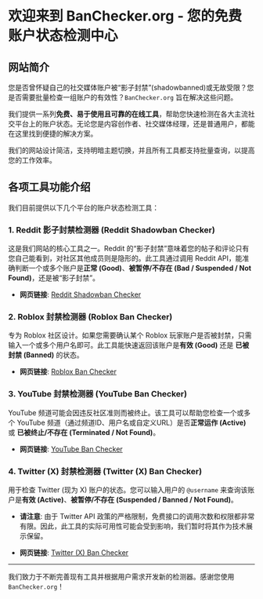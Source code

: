 # 欢迎来到 BanChecker.org - 您的免费账户状态检测中心

## 网站简介

您是否曾怀疑自己的社交媒体账户被“影子封禁”(shadowbanned)或无故受限？您是否需要批量检查一组账户的有效性？`BanChecker.org` 旨在解决这些问题。

我们提供一系列**免费、易于使用且可靠的在线工具**，帮助您快速检测在各大主流社交平台上的账户状态。无论您是内容创作者、社交媒体经理，还是普通用户，都能在这里找到便捷的解决方案。

我们的网站设计简洁，支持明暗主题切换，并且所有工具都支持批量查询，以提高您的工作效率。

## 各项工具功能介绍

我们目前提供以下几个平台的账户状态检测工具：

### 1. Reddit 影子封禁检测器 (Reddit Shadowban Checker)

这是我们网站的核心工具之一。Reddit 的“影子封禁”意味着您的帖子和评论只有您自己能看到，对社区其他成员则是隐形的。此工具通过调用 Reddit API，能准确判断一个或多个账户是**正常 (Good)**、**被暂停/不存在 (Bad / Suspended / Not Found)**，还是被“影子封禁”。

- **网页链接**: [Reddit Shadowban Checker](https://banchecker.org/index.html)

### 2. Roblox 封禁检测器 (Roblox Ban Checker)

专为 Roblox 社区设计。如果您需要确认某个 Roblox 玩家账户是否被封禁，只需输入一个或多个用户名即可。此工具能快速返回该账户是**有效 (Good)** 还是 **已被封禁 (Banned)** 的状态。

- **网页链接**: [Roblox Ban Checker](https://banchecker.org/roblox-checker.html)

### 3. YouTube 封禁检测器 (YouTube Ban Checker)

YouTube 频道可能会因违反社区准则而被终止。该工具可以帮助您检查一个或多个 YouTube 频道（通过频道ID、用户名或自定义URL）是否**正常运作 (Active)** 或 **已被终止/不存在 (Terminated / Not Found)**。

- **网页链接**: [YouTube Ban Checker](https://banchecker.org/youtube-ban-checker.html)

### 4. Twitter (X) 封禁检测器 (Twitter (X) Ban Checker)

用于检查 Twitter (现为 X) 账户的状态。您可以输入用户的 `@username` 来查询该账户是**有效 (Active)**、**被暂停/不存在 (Suspended / Banned / Not Found)**。

*   **请注意**: 由于 Twitter API 政策的严格限制，免费接口的调用次数和权限都非常有限。因此，此工具的实际可用性可能会受到影响，我们暂时将其作为技术展示保留。

- **网页链接**: [Twitter (X) Ban Checker](https://banchecker.org/twitter-ban-checker.html)

---

我们致力于不断完善现有工具并根据用户需求开发新的检测器。感谢您使用 `BanChecker.org`！
